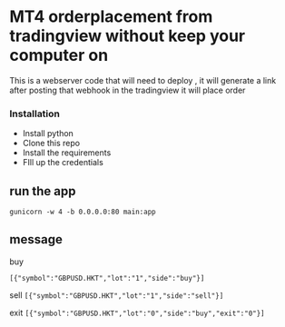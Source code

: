 # MT4 orderplacement from tradingview without keep your computer on 

This is a webserver code that will need to deploy , it will generate a link after posting that webhook in the tradingview it will place order 

### Installation 
- Install python 
- Clone this repo 
- Install the requirements 
- FIll up the credentials 

## run the app 
`gunicorn -w 4 -b 0.0.0.0:80 main:app`


## message 

buy 

`[{"symbol":"GBPUSD.HKT","lot":"1","side":"buy"}]`

sell 
`[{"symbol":"GBPUSD.HKT","lot":"1","side":"sell"}]`

exit
`[{"symbol":"GBPUSD.HKT","lot":"0","side":"buy","exit":"0"}]`